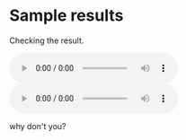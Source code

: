 # Sample results
Checking the result.

<audio controls="controls">
  <source type="audio/wav" src="audio/G2M_S1(three).wav"></source>
  <p>source.</p>
  <source type="audio/wav" src="audio/G2M_T1(three).wav"></source>
  <p>target.</p>
  <source type="audio/wav" src="audio/G2M_P1(three).wav"></source>
  <p>predict.</p>
</audio>

<audio controls="controls">
  <source type="audio/wav" src="audio/output_ckpt300_testset_0th_.wav"></source>  
  <p>hi2.</p>
</audio>

why don't you?
